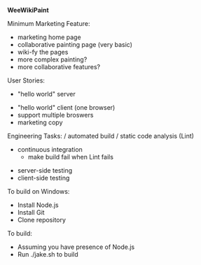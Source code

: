 **WeeWikiPaint**

Minimum Marketing Feature:
- marketing home page
- collaborative painting page (very basic)
- wiki-fy the pages
- more complex painting?
- more collaborative features?

User Stories:
* "hello world" server
- "hello world" client (one browser)
- support multiple broswers
- marketing copy

Engineering Tasks:
/ automated build
/ static code analysis (Lint)
* continuous integration
    - make build fail when Lint fails
- server-side testing
- client-side testing




To build on Windows:
- Install Node.js
- Install Git
- Clone repository

To build:
- Assuming you have presence of Node.js
- Run ./jake.sh to build